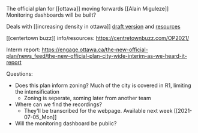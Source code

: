 The official plan for [[ottawa]] moving forwards
[[Alain Miguleze]]
Monitoring dashboards will be built?

Deals with [[increasing density in ottawa]]
[draft version](https://ehq-production-canada.s3.ca-central-1.amazonaws.com/eb377ee608a585c07ebf3533152863c681d7a6be/original/1607108990/Volume_1_-Draft_Official_Plan-_EN_%281%29.pdf_924e7bdad983507a86362aa2cf543714?X-Amz-Algorithm=AWS4-HMAC-SHA256&X-Amz-Credential=AKIAIBJCUKKD4ZO4WUUA%2F20210624%2Fca-central-1%2Fs3%2Faws4_request&X-Amz-Date=20210624T024038Z&X-Amz-Expires=300&X-Amz-SignedHeaders=host&X-Amz-Signature=52f5e08bda77f41f6de7bb6d218116381411567340e92ea4d505cda1e56ff09a#page=171&zoom=auto,-112,707
) and [resources](https://engage.ottawa.ca/the-new-official-plan/news_feed/draft-new-official-plan)

[[centertown buzz]] info/resources: https://centretownbuzz.com/OP2021/

Interm report: https://engage.ottawa.ca/the-new-official-plan/news_feed/the-new-official-plan-city-wide-interim-as-we-heard-it-report

Questions:
- Does this plan inform zoning? Much of the city is covered in R1, limiting the intensification
    - Zoning is seperate, soming later from another team
- Where can we find the recordings?
     - They'll be transcribed for the webpage. Available next week [[2021-07-05_Mon]] 
- Will the monitoring dashboard be public?
